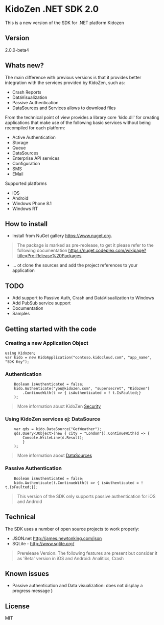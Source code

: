 # KidoZen .NET SDK 2.0
This is a new version of the SDK for .NET platform Kidozen 
## Version
2.0.0-beta4
## Whats new?
The main difference with previous versions is that it provides better integration with the services provided by KidoZen, such as:
- Crash Reports
- DataVisualization
- Passive Authentication
- DataSources and Services allows to download files

From the technical point of view provides a library core 'kido.dll' for creating applications that make use of the following basic services without being recompiled for each platform: 
- Active Authentication 
- Storage 
- Queue 
- DataSources 
- Enterprise API services 
- Configuration 
- SMS 
- EMail

Supported platforms
  - iOS
  - Android
  - Windows Phone 8.1
  - Windows RT

## How to install
 - Install from NuGet gallery https://www.nuget.org. 
 >The package is marked as pre-reolease, to get it please refer to the following documentation https://nuget.codeplex.com/wikipage?title=Pre-Release%20Packages
 - ... ot clone the sources and add the project references to your application

## TODO
  - Add support to Passive Auth, Crash and DataVisualization to Windows
  - Add PubSub service support
  - Documentation
  - Samples

## Getting started with the code
### Creating a new Application Object
```
using Kidozen;
var kido = new KidoApplication("contoso.kidocloud.com", "app_name", "SDK Key");
```
### Authentication
```
    Boolean isAuthenticated = false;
    kido.Authenticate("you@kidozen.com", "supersecret", "Kidozen")
        .ContinueWith(t => { isAuthenticated = ! t.IsFaulted;}
    );

```
> More information abuot KidoZen [Security](http://docs.kidozen.com/security-gateway/)

### Using KidoZen services ej: DataSource
```
    var qds = kido.DataSource("GetWeather");
    qds.Query<JObject>(new { city = "London"}).ContinueWith(d => {
        Console.WriteLine(d.Result);
        }
    );
```
> More information about [DataSources](http://docs.kidozen.com/data-sources/)


### Passive Authentication

```
    Boolean isAuthenticated = false;
    kido.Authenticate().ContinueWith(t => { isAuthenticated = ! t.IsFaulted;});
```
> This version of the SDK only supports passive authentication for iOS and Android

## Technical 

The SDK uses a number of open source projects to work properly:

* JSON.net http://james.newtonking.com/json
* SQLite - http://www.sqlite.org/

> Prerelease Version.
> The following features are present but consider it as 'Beta' version in iOS and Android: 
> Analitics, Crash


## Known issues
  - Passive authentication and Data visualization: does not display a progress message )

License
----

MIT

